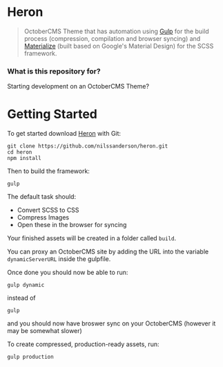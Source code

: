 # Heron #

> OctoberCMS Theme that has automation using [Gulp](http://gulpjs.com/) for the build process (compression, compilation and browser syncing) and [Materialize](http://materializecss.com/) (built based on Google's Material Design) for the SCSS framework.


### What is this repository for? ###

Starting development on an OctoberCMS Theme?


# Getting Started #

To get started download [Heron](https://github.com/nilssanderson/heron) with Git:
```
git clone https://github.com/nilssanderson/heron.git
cd heron
npm install
```

Then to build the framework:
```
gulp
```

The default task should:

* Convert SCSS to CSS
* Compress Images
* Open these in the browser for syncing

Your finished assets will be created in a folder called `build`.

You can proxy an OctoberCMS site by adding the URL into the variable `dynamicServerURL` inside the gulpfile.

Once done you should now be able to run:
```
gulp dynamic
```
instead of
```
gulp
```
and you should now have broswer sync on your OctoberCMS (however it may be somewhat slower)

To create compressed, production-ready assets, run:
```
gulp production
```
